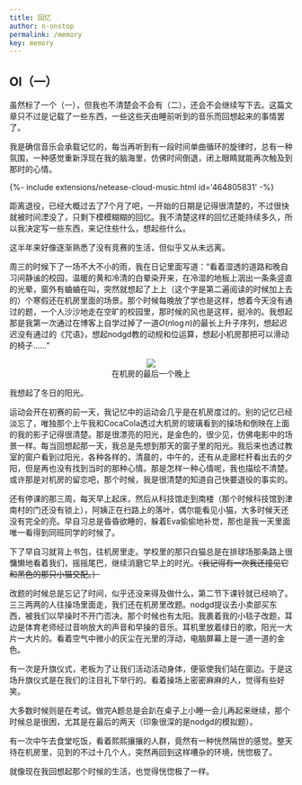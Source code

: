 ```yaml
---
title: 回忆
author: n-onstop
permalink: /memory
key: memory
---
```


## OI（一）

虽然标了一个（一），但我也不清楚会不会有（二），还会不会继续写下去。这篇文章只不过是记载了一些东西，一些这些天由睡前听到的音乐而回想起来的事情罢了。

我是确信音乐会承载记忆的，每当再听到有一段时间单曲循环的旋律时，总有一种氛围，一种感觉重新浮现在我的脑海里，仿佛时间倒退，闭上眼睛就能再次触及到那时的心情。

<!--more-->

<div>{%- include extensions/netease-cloud-music.html id='464805831' -%}</div>

距离退役，已经大概过去了7个月了吧，一开始的日期是记得很清楚的，不过很快就被时间湮没了，只剩下模模糊糊的回忆。我不清楚这样的回忆还能持续多久，所以我决定写一些东西，来记住些什么，想起些什么。

这半年来好像逐渐熟悉了没有竞赛的生活，但似乎又从未远离。

周三的时候下了一场不大不小的雨，我在日记里面写道：“看着湿透的道路和晚自习间静谧的校园，温暖的黄和冷清的白晕染开来，在冷湿的地板上洇出一条条竖直的光晕，窗外有蛐蛐在叫，突然就想起了上上（这个字是第二遍阅读的时候加上去的）个寒假还在机房里面的场景。那个时候每晚放了学也是这样，想着今天没有通过的题，一个人沙沙地走在空旷的校园里，那时候的风也是这样，挺冷的。我想起那是我第一次通过在博客上自学过掉了一道$O(n\log n)$的最长上升子序列，想起迟迟没有通过的《咒语》，想起nodgd教的动规和位运算，想起小机房那把可以滑动的椅子……”

<div align="center"><img src="https://s1.ax1x.com/2020/06/26/NrYYcj.jpg"><br>在机房的最后一个晚上</div>

我想起了冬日的阳光。

运动会开在初赛的前一天，我记忆中的运动会几乎是在机房度过的。别的记忆已经淡忘了，唯独那个上午我和CocaCola透过大机房的玻璃看到的操场和倒映在上面的我的影子记得很清楚。那是很漂亮的阳光，是金色的，很少见，仿佛电影中的场景一样。每当回想起那一天，我总是先想到那天的窗子里的阳光。我后来也透过教室的窗户看到过阳光，各种各样的，清晨的，中午的，还有从走廊栏杆看出去的夕阳，但是再也没有找到当时的那种心情。那是怎样一种心情呢，我也描绘不清楚。或许那是对机房的留恋吧，那个时候，我是很清楚的知道自己快要退役的事实的。

还有停课的那三周，每天早上起床，然后从科技馆走到南楼（那个时候科技馆到津南村的门还没有锁上），阿姨正在扫路上的落叶，偶尔能看见小猫，大多时候天还没有完全的亮。早自习总是昏昏欲睡的，躲着Eva偷偷地补觉，那也是我一天里面唯一看得到同班同学的时候了。

下了早自习就背上书包，往机房里走。学校里的那只白猫总是在排球场那条路上很慵懒地看着我们，摇摇尾巴，继续消磨它早上的时光。~~（我记得有一次我还撞见它和黑色的那只小猫交配。）~~

改题的时候总是忘记了时间，似乎还没来得及做什么，第二节下课铃就已经响了。三三两两的人往操场里面走，我们还在机房里改题。nodgd提议去小卖部买东西，被我们以早操时不开门否决。那个时候也有太阳。我裹着我的小毯子改题，耳边是体育老师经过音响放大的声音和早操的音乐。耳机里放着绿日的歌，阳光一大片一大片的。看着空气中微小的灰尘在光里的浮动，电脑屏幕上是一道一道的金色。

有一次是升旗仪式，老板为了让我们活动活动身体，便驱使我们站在窗边。于是这场升旗仪式是在我们的注目礼下举行的。看着操场上密密麻麻的人，觉得有些好笑。

大多数时候则是在考试。做完A题总是会趴在桌子上小睡一会儿再起来继续，那个时候总是很困，尤其是在最后的两天（印象很深的是nodgd的模拟题）。

有一次中午去食堂吃饭，看着熙熙攘攘的人群，竟然有一种恍然隔世的感觉。整天待在机房里，见到的不过十几个人，突然再回到这样嘈杂的环境，恍惚极了。

就像现在我回想起那个时候的生活，也觉得恍惚极了一样。
